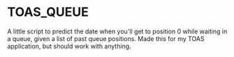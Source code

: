 # TOAS_QUEUE
A little script to predict the date when you'll get to position 0 while waiting in a queue, given a list of past queue positions. Made this for my TOAS application, but should work with anything.
